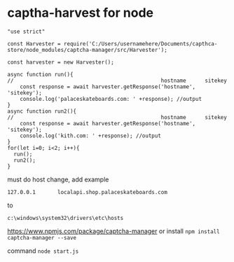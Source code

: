 # captha-harvest for node
```
"use strict"

const Harvester = require('C:/Users/usernamehere/Documents/capthca-store/node_modules/captcha-manager/src/Harvester');

const harvester = new Harvester();

async function run(){
//                                               hostname      sitekey
    const response = await harvester.getResponse('hostname', 'sitekey');
    console.log('palaceskateboards.com: ' +response); //output
}
async function run2(){
//                                               hostname      sitekey
    const response = await harvester.getResponse('hostname', 'sitekey');
    console.log('kith.com: ' +response); //output
}
for(let i=0; i<2; i++){
  run();
  run2();
}
```

must do host change, add example
```
127.0.0.1       localapi.shop.palaceskateboards.com
```
to
```
c:\windows\system32\drivers\etc\hosts
```

https://www.npmjs.com/package/captcha-manager
or 
install ```npm install captcha-manager --save```

command ```node start.js```
